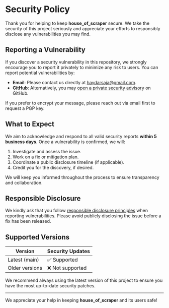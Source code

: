 # Security Policy

Thank you for helping to keep **house_of_scraper** secure. We take the security of this project seriously and appreciate your efforts to responsibly disclose any vulnerabilities you may find.

## Reporting a Vulnerability

If you discover a security vulnerability in this repository, we strongly encourage you to report it privately to minimize any risk to users. You can report potential vulnerabilities by:

- **Email**: Please contact us directly at [haydarsaja@gmail.com](mailto:haydarsaja@gmail.com).  
- **GitHub**: Alternatively, you may [open a private security advisory](https://github.com/haydarmiezanie/house_of_scraper/security/advisories/new) on GitHub.

If you prefer to encrypt your message, please reach out via email first to request a PGP key.

## What to Expect

We aim to acknowledge and respond to all valid security reports **within 5 business days**. Once a vulnerability is confirmed, we will:

1. Investigate and assess the issue.
2. Work on a fix or mitigation plan.
3. Coordinate a public disclosure timeline (if applicable).
4. Credit you for the discovery, if desired.

We will keep you informed throughout the process to ensure transparency and collaboration.

## Responsible Disclosure

We kindly ask that you follow [responsible disclosure principles](https://en.wikipedia.org/wiki/Responsible_disclosure) when reporting vulnerabilities. Please avoid publicly disclosing the issue before a fix has been released.

## Supported Versions

| Version           | Security Updates |
|-------------------|------------------|
| Latest (main)     | ✅ Supported     |
| Older versions    | ❌ Not supported |

We recommend always using the latest version of this project to ensure you have the most up-to-date security patches.

---

We appreciate your help in keeping **house_of_scraper** and its users safe!
